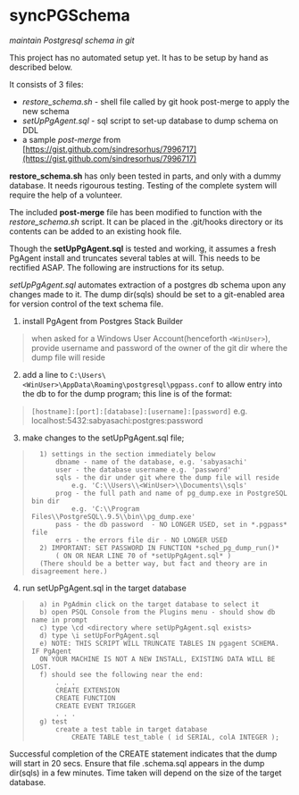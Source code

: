 # syncPGSchema
*maintain Postgresql schema in git*

This project has no automated setup yet.  It has to be setup by hand as 
described below.

It consists of 3 files:
 - *restore_schema.sh* - shell file called by git hook post-merge to apply
   the new schema
 - *setUpPgAgent.sql* - sql script to set-up database to dump schema on DDL 
 - a sample *post-merge* from [https://gist.github.com/sindresorhus/7996717](https://gist.github.com/sindresorhus/7996717)

**restore_schema.sh** has only been tested in parts, and only with a dummy database.  It needs rigourous testing.  Testing of the complete system will require the help of a volunteer.

The included **post-merge** file has been modified to function with the *restore_schema.sh* script.  It can be placed in the .git/hooks directory or its contents can be added to an existing hook file.

Though the **setUpPgAgent.sql** is tested and working, it assumes a fresh PgAgent install and truncates several tables at will.  This needs to be rectified ASAP.  The following are instructions for its setup.
 
*setUpPgAgent.sql* automates extraction of a postgres db schema upon any changes made to it.  The dump dir(sqls) should be set to a git-enabled area for version control of the text schema file.  

1) install PgAgent from Postgres Stack Builder
> when asked for a Windows User Account(henceforth `<WinUser>`), provide username and password of the owner of the git dir where the dump file will reside

2) add a line to `C:\Users\<WinUser>\AppData\Roaming\postgresql\pgpass.conf` to allow entry into the db to for the dump program; this line is of the format:
>   `[hostname]:[port]:[database]:[username]:[password]`
>   e.g. localhost:5432:sabyasachi:postgres:password

3) make changes to the setUpPgAgent.sql file; 
>	    1) settings in the section immediately below
>		    dbname - name of the database, e.g. 'sabyasachi'
>		    user - the database username e.g. 'password'
>		    sqls - the dir under git where the dump file will reside
>			    e.g. 'C:\\Users\\<WinUser>\\Documents\\sqls'
>		    prog - the full path and name of pg_dump.exe in PostgreSQL bin dir 
>			    e.g. 'C:\\Program Files\\PostgreSQL\.9.5\\bin\\pg_dump.exe'
>   		pass - the db password  - NO LONGER USED, set in *.pgpass* file 	
>   		errs - the errors file dir - NO LONGER USED
>   	2) IMPORTANT: SET PASSWORD IN FUNCTION *sched_pg_dump_run()*
>			( ON OR NEAR LINE 70 of *setUpPgAgent.sql* )
>		(There should be a better way, but fact and theory are in disagreement here.)

4) run setUpPgAgent.sql in the target database
>   	a) in PgAdmin click on the target database to select it
>	    b) open PSQL Console from the Plugins menu - should show db name in prompt
>   	c) type \cd <directory where setUpPgAgent.sql exists>
>   	d) type \i setUpForPgAgent.sql
>   	e) NOTE: THIS SCRIPT WILL TRUNCATE TABLES IN pgagent SCHEMA.  IF PgAgent
>		ON YOUR MACHINE IS NOT A NEW INSTALL, EXISTING DATA WILL BE LOST.
>   	f) should see the following near the end:
>   		. . . 
>	    	CREATE EXTENSION
>	    	CREATE FUNCTION
>		    CREATE EVENT TRIGGER
>		    . . .
>   	g) test
>   		create a test table in target database
>   			CREATE TABLE test_table ( id SERIAL, colA INTEGER );
Successful completion of the CREATE statement indicates that the dump will start in 20 secs.  Ensure that file <dbname>.schema.sql appears in the dump dir(sqls) in a few minutes.  Time taken will depend on the size of the target database.
